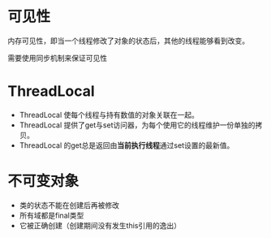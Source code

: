 # 可见性

内存可见性，即当一个线程修改了对象的状态后，其他的线程能够看到改变。

需要使用同步机制来保证可见性

# ThreadLocal

* ThreadLocal 使每个线程与持有数值的对象关联在一起。
* ThreadLocal 提供了get与set访问器，为每个使用它的线程维护一份单独的拷贝。
* ThreadLocal 的get总是返回由**当前执行线程**通过set设置的最新值。

# 不可变对象

* 类的状态不能在创建后再被修改
* 所有域都是final类型
* 它被正确创建（创建期间没有发生this引用的逸出）


